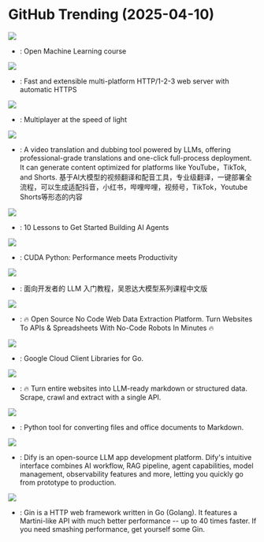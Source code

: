 # GitHub Trending (2025-04-10)

![](https://img.shields.io/badge/Jupyter%20Notebook-New%20207-green?style=flat-square&logo=appveyor)
- [](https://github.comundefined): Open Machine Learning course

![](https://img.shields.io/badge/Go-New%20139-green?style=flat-square&logo=appveyor)
- [](https://github.comundefined): Fast and extensible multi-platform HTTP/1-2-3 web server with automatic HTTPS

![](https://img.shields.io/badge/Rust-New%20483-green?style=flat-square&logo=appveyor)
- [](https://github.comundefined): Multiplayer at the speed of light

![](https://img.shields.io/badge/Go-New%20197-green?style=flat-square&logo=appveyor)
- [](https://github.comundefined): A video translation and dubbing tool powered by LLMs, offering professional-grade translations and one-click full-process deployment. It can generate content optimized for platforms like YouTube，TikTok, and Shorts. 基于AI大模型的视频翻译和配音工具，专业级翻译，一键部署全流程，可以生成适配抖音，小红书，哔哩哔哩，视频号，TikTok，Youtube Shorts等形态的内容

![](https://img.shields.io/badge/Jupyter%20Notebook-New%20403-green?style=flat-square&logo=appveyor)
- [](https://github.comundefined): 10 Lessons to Get Started Building AI Agents

![](https://img.shields.io/badge/Python-New%2070-green?style=flat-square&logo=appveyor)
- [](https://github.comundefined): CUDA Python: Performance meets Productivity

![](https://img.shields.io/badge/Jupyter%20Notebook-New%20372-green?style=flat-square&logo=appveyor)
- [](https://github.comundefined): 面向开发者的 LLM 入门教程，吴恩达大模型系列课程中文版

![](https://img.shields.io/badge/TypeScript-New%20191-green?style=flat-square&logo=appveyor)
- [](https://github.comundefined): 🔥 Open Source No Code Web Data Extraction Platform. Turn Websites To APIs & Spreadsheets With No-Code Robots In Minutes 🔥

![](https://img.shields.io/badge/Go-New%20101-green?style=flat-square&logo=appveyor)
- [](https://github.comundefined): Google Cloud Client Libraries for Go.

![](https://img.shields.io/badge/TypeScript-New%20168-green?style=flat-square&logo=appveyor)
- [](https://github.comundefined): 🔥 Turn entire websites into LLM-ready markdown or structured data. Scrape, crawl and extract with a single API.

![](https://img.shields.io/badge/Python-New%20639-green?style=flat-square&logo=appveyor)
- [](https://github.comundefined): Python tool for converting files and office documents to Markdown.

![](https://img.shields.io/badge/TypeScript-New%20298-green?style=flat-square&logo=appveyor)
- [](https://github.comundefined): Dify is an open-source LLM app development platform. Dify's intuitive interface combines AI workflow, RAG pipeline, agent capabilities, model management, observability features and more, letting you quickly go from prototype to production.

![](https://img.shields.io/badge/Go-New%2041-green?style=flat-square&logo=appveyor)
- [](https://github.comundefined): Gin is a HTTP web framework written in Go (Golang). It features a Martini-like API with much better performance -- up to 40 times faster. If you need smashing performance, get yourself some Gin.

